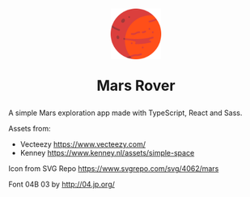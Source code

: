 <h1 align="center">
  <img src="/public/mars.svg" alt="Mars Icon" width="100" />
  
  Mars Rover
</h1>

A simple Mars exploration app made with TypeScript, React and Sass.

Assets from:
- Vecteezy https://www.vecteezy.com/
- Kenney https://www.kenney.nl/assets/simple-space

Icon from SVG Repo https://www.svgrepo.com/svg/4062/mars

Font 04B 03 by http://04.jp.org/
